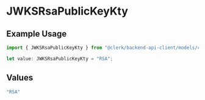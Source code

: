 # JWKSRsaPublicKeyKty

## Example Usage

```typescript
import { JWKSRsaPublicKeyKty } from "@clerk/backend-api-client/models/components";

let value: JWKSRsaPublicKeyKty = "RSA";
```

## Values

```typescript
"RSA"
```